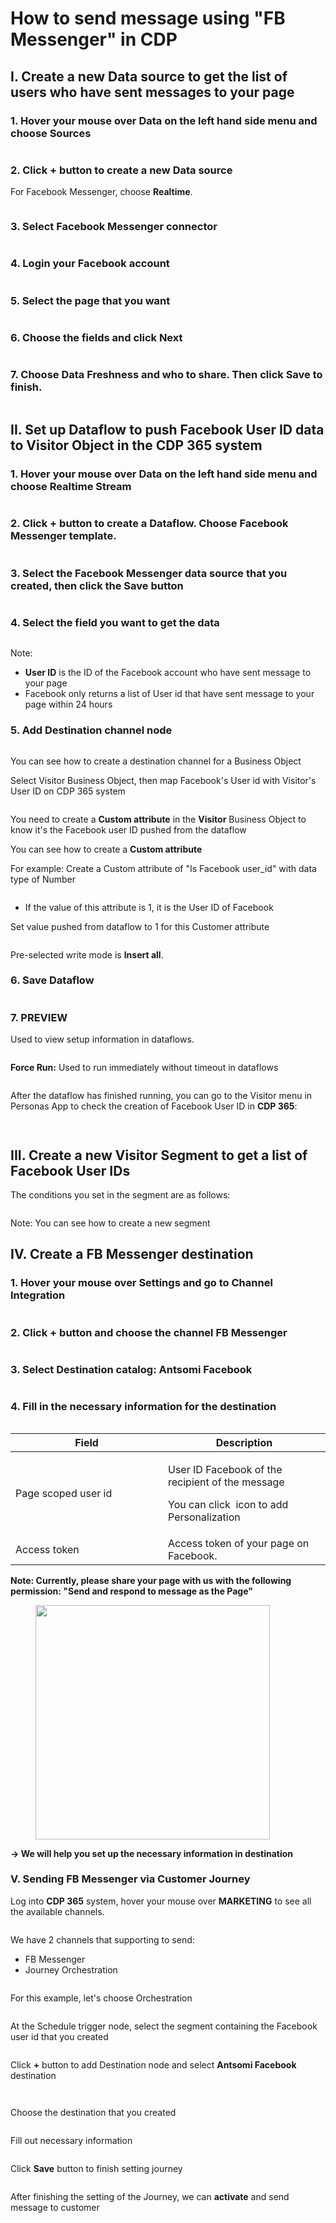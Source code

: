 # How to send message using "FB Messenger" in CDP

## I. Create a new Data source to get the list of users who have sent messages to your page

### 1. Hover your mouse over Data on the left hand side menu and choose Sources

<figure><img src="../../.gitbook/assets/image (3170).png" alt=""><figcaption></figcaption></figure>

### 2. Click + button to create a new Data source

For Facebook Messenger, choose **Realtime**.

<figure><img src="../../.gitbook/assets/image (3171).png" alt=""><figcaption></figcaption></figure>

### 3. Select Facebook Messenger connector

<figure><img src="../../.gitbook/assets/image (3172).png" alt=""><figcaption></figcaption></figure>

### 4. Login your Facebook account

<figure><img src="../../.gitbook/assets/image (223).png" alt=""><figcaption></figcaption></figure>

### 5. Select the page that you want

<figure><img src="../../.gitbook/assets/image (3173).png" alt=""><figcaption></figcaption></figure>

### 6. Choose the fields and click Next

<figure><img src="../../.gitbook/assets/image (3175).png" alt=""><figcaption></figcaption></figure>

### 7. Choose Data Freshness and who to share. Then click Save to finish.

<figure><img src="../../.gitbook/assets/image (3176).png" alt=""><figcaption></figcaption></figure>



## II. Set up Dataflow to push Facebook User ID data to Visitor Object in the CDP 365 system

### 1. Hover your mouse over Data on the left hand side menu and choose Realtime Stream

<figure><img src="../../.gitbook/assets/image (3177).png" alt=""><figcaption></figcaption></figure>

### 2. Click + button to create a Dataflow. Choose Facebook Messenger template.

<figure><img src="../../.gitbook/assets/image (3178).png" alt=""><figcaption></figcaption></figure>

### 3. Select the Facebook Messenger data source that you created, then click the Save button

<figure><img src="../../.gitbook/assets/image (3603).png" alt=""><figcaption></figcaption></figure>

### 4. Select the field you want to get the data

<figure><img src="../../.gitbook/assets/image (3604).png" alt=""><figcaption></figcaption></figure>

Note:

* **User ID** is the ID of the Facebook account who have sent message to your page
* Facebook only returns a list of User id that have sent message to your page within 24 hours

### 5.  Add Destination channel node

<figure><img src="../../.gitbook/assets/image (3605).png" alt=""><figcaption></figcaption></figure>

You can see how to create a destination channel for a Business Object

Select Visitor Business Object, then map Facebook's User id with Visitor's User ID on CDP 365 system

<figure><img src="../../.gitbook/assets/image (3606).png" alt=""><figcaption></figcaption></figure>

You need to create a **Custom attribute** in the **Visitor** Business Object to know it's the Facebook user ID pushed from the dataflow

You can see how to create a **Custom attribute**

For example: Create a Custom attribute of "Is Facebook user\_id" with data type of Number

<figure><img src="../../.gitbook/assets/image (3607).png" alt=""><figcaption></figcaption></figure>

* If the value of this attribute is 1, it is the User ID of Facebook

Set value pushed from dataflow to 1 for this Customer attribute

<figure><img src="../../.gitbook/assets/image (3608).png" alt=""><figcaption></figcaption></figure>

Pre-selected write mode is **Insert all**.

### 6. Save Dataflow

<figure><img src="../../.gitbook/assets/image (3609).png" alt=""><figcaption></figcaption></figure>

### 7. P**REVIEW**

Used to view setup information in dataflows.

<figure><img src="../../.gitbook/assets/image (3610).png" alt=""><figcaption></figcaption></figure>

**Force Run:** Used to run immediately without timeout in dataflows

<figure><img src="../../.gitbook/assets/image (3611).png" alt=""><figcaption></figcaption></figure>

After the dataflow has finished running, you can go to the Visitor menu in Personas App to check the creation of Facebook User ID in **CDP 365**:

<figure><img src="../../.gitbook/assets/image (3612).png" alt=""><figcaption></figcaption></figure>

<figure><img src="../../.gitbook/assets/image (3613).png" alt=""><figcaption></figcaption></figure>

## III. Create a new Visitor Segment to get a list of Facebook User IDs

The conditions you set in the segment are as follows:

<figure><img src="../../.gitbook/assets/image (3614).png" alt=""><figcaption></figcaption></figure>

Note: You can see how to create a new segment

## IV. Create a FB Messenger destination&#x20;

### 1. Hover your mouse over Settings and go to Channel Integration

<figure><img src="../../.gitbook/assets/image (3616).png" alt=""><figcaption></figcaption></figure>

### 2. Click + button and choose the channel FB Messenger

<figure><img src="../../.gitbook/assets/image (3617).png" alt=""><figcaption></figcaption></figure>

### 3. Select Destination catalog: Antsomi Facebook

<figure><img src="../../.gitbook/assets/image (3618).png" alt=""><figcaption></figcaption></figure>

### 4. Fill in the necessary information for the destination

<figure><img src="../../.gitbook/assets/image (3621).png" alt=""><figcaption></figcaption></figure>

<table><thead><tr><th width="228">Field</th><th>Description</th></tr></thead><tbody><tr><td>Page scoped user id</td><td><p>User ID Facebook of the recipient of the message</p><p>You can click <img src="../../.gitbook/assets/image (246).png" alt=""> icon to add Personalization<br><img src="../../.gitbook/assets/image (3619).png" alt=""></p></td></tr><tr><td>Access token</td><td>Access token of your page on Facebook.</td></tr></tbody></table>

**Note: Currently, please share your page with us with the following permission: "Send and respond to message as the Page"**&#x20;

<figure><img src="../../.gitbook/assets/image (249).png" alt="" width="375"><figcaption></figcaption></figure>

**-> We will help you set up the necessary information in destination**



### V. Sending FB Messenger via Customer Journey

Log into **CDP 365** system, hover your mouse over **MARKETING** to see all the available channels.

<figure><img src="../../.gitbook/assets/image (3622).png" alt=""><figcaption></figcaption></figure>

We have 2 channels that supporting to send:

* FB Messenger
* Journey Orchestration

<figure><img src="../../.gitbook/assets/image (3623).png" alt=""><figcaption></figcaption></figure>

For this example, let's choose Orchestration

<figure><img src="../../.gitbook/assets/image (3624).png" alt=""><figcaption></figcaption></figure>

At the Schedule trigger node, select the segment containing the Facebook user id that you created

<figure><img src="../../.gitbook/assets/image (3625).png" alt=""><figcaption></figcaption></figure>

Click **+** button to add Destination node and select **Antsomi Facebook** destination

<figure><img src="../../.gitbook/assets/image (3626).png" alt=""><figcaption></figcaption></figure>

<figure><img src="../../.gitbook/assets/image (3627).png" alt=""><figcaption></figcaption></figure>

Choose the destination that you created

<figure><img src="../../.gitbook/assets/image (3628).png" alt=""><figcaption></figcaption></figure>

Fill out necessary information

<figure><img src="../../.gitbook/assets/image (3629).png" alt=""><figcaption></figcaption></figure>

Click **Save** button to finish setting journey

<figure><img src="../../.gitbook/assets/image (3630).png" alt=""><figcaption></figcaption></figure>

After finishing the setting of the Journey, we can **activate** and send message to customer
